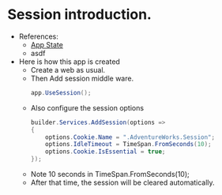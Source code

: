 # Session introduction.
- References:
  - [App State](https://learn.microsoft.com/en-us/aspnet/core/fundamentals/app-state?view=aspnetcore-6.0)
  - asdf
- Here is how this app is created
  - Create a web as usual.
  - Then Add session middle ware.
    ```cs
    app.UseSession();
    ```
  - Also configure the session options
    ```cs
    builder.Services.AddSession(options =>
    {
        options.Cookie.Name = ".AdventureWorks.Session";
        options.IdleTimeout = TimeSpan.FromSeconds(10);
        options.Cookie.IsEssential = true;
    });
    ```
  - Note 10 seconds in TimeSpan.FromSeconds(10);
  - After that time, the session will be cleared automatically.